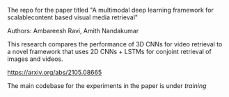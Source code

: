 The repo for the paper titled "A multimodal deep learning framework for scalablecontent based visual media retrieval"

Authors: Ambareesh Ravi, Amith Nandakumar

This research compares the performance of 3D CNNs for video retrieval to a novel framework that uses 2D CNNs + LSTMs for conjoint retrieval of images and videos.

https://arxiv.org/abs/2105.08665


The main codebase for the experiments in the paper is under _training_
